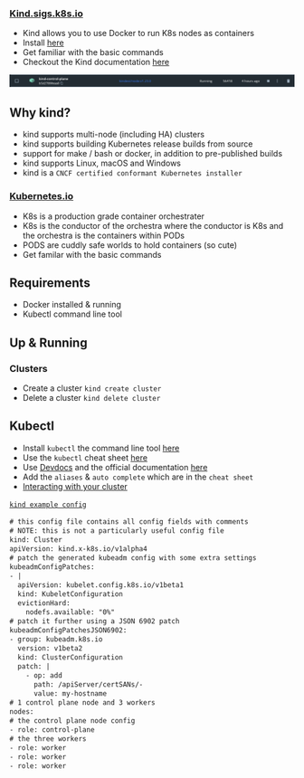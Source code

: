 ### [Kind.sigs.k8s.io](https://kind.sigs.k8s.io/)
- Kind allows you to use Docker to run K8s nodes as containers
- Install [here](https://kind.sigs.k8s.io/docs/user/quick-start/#installation)
- Get familiar with the basic commands
- Checkout the Kind documentation [here](https://kind.sigs.k8s.io/docs/user/quick-start/)

![kind docker!](images/kind/kind-docker.jpg)

## Why kind?
- kind supports multi-node (including HA) clusters
- kind supports building Kubernetes release builds from source
- support for make / bash or docker, in addition to pre-published builds
- kind supports Linux, macOS and Windows
- kind is a `CNCF certified conformant Kubernetes installer`

### [Kubernetes.io](https://kubernetes.io/)
- K8s is a production grade container orchestrater
- K8s is the conductor of the orchestra where the conductor is K8s and the orchestra is the containers within PODs
- PODS are cuddly safe worlds to hold containers (so cute)
- Get familar with the basic commands

## Requirements
- Docker installed & running
- Kubectl command line tool

## Up & Running
### Clusters
- Create a cluster `kind create cluster`
- Delete a cluster `kind delete cluster`

## Kubectl
- Install `kubectl` the command line tool [here](https://kubernetes.io/docs/tasks/tools/)
- Use the `kubectl` cheat sheet [here](https://kubernetes.io/docs/reference/kubectl/cheatsheet/)
- Use [Devdocs](https://devdocs.io/) and the official documentation [here](https://kubernetes.io/docs/home/)
- Add the `aliases` & `auto complete` which are in the `cheat sheet`
- [Interacting with your cluster](https://kind.sigs.k8s.io/docs/user/quick-start/#interacting-with-your-cluster)

[`kind example config`](https://raw.githubusercontent.com/kubernetes-sigs/kind/main/site/content/docs/user/kind-example-config.yaml)
```
# this config file contains all config fields with comments
# NOTE: this is not a particularly useful config file
kind: Cluster
apiVersion: kind.x-k8s.io/v1alpha4
# patch the generated kubeadm config with some extra settings
kubeadmConfigPatches:
- |
  apiVersion: kubelet.config.k8s.io/v1beta1
  kind: KubeletConfiguration
  evictionHard:
    nodefs.available: "0%"
# patch it further using a JSON 6902 patch
kubeadmConfigPatchesJSON6902:
- group: kubeadm.k8s.io
  version: v1beta2
  kind: ClusterConfiguration
  patch: |
    - op: add
      path: /apiServer/certSANs/-
      value: my-hostname
# 1 control plane node and 3 workers
nodes:
# the control plane node config
- role: control-plane
# the three workers
- role: worker
- role: worker
- role: worker
```